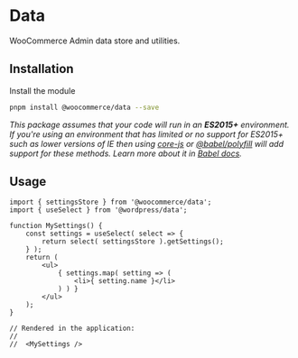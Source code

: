 # Data

WooCommerce Admin data store and utilities.

## Installation

Install the module

```bash
pnpm install @woocommerce/data --save
```

_This package assumes that your code will run in an **ES2015+** environment. If you're using an environment that has limited or no support for ES2015+ such as lower versions of IE then using [core-js](https://github.com/zloirock/core-js) or [@babel/polyfill](https://babeljs.io/docs/en/next/babel-polyfill) will add support for these methods. Learn more about it in [Babel docs](https://babeljs.io/docs/en/next/caveats)._

## Usage

```JS
import { settingsStore } from '@woocommerce/data';
import { useSelect } from '@wordpress/data';

function MySettings() {
	const settings = useSelect( select => {
		return select( settingsStore ).getSettings();
	} );
	return (
		<ul>
			{ settings.map( setting => (
				<li>{ setting.name }</li>
			) ) }
		</ul>
	);
}

// Rendered in the application:
//
//  <MySettings />
```
